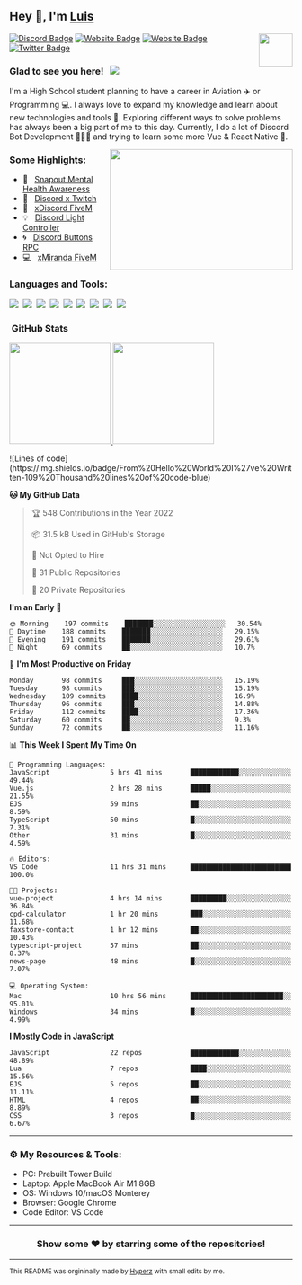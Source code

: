 ## Hey 👋, I'm [Luis](https://hypnoticsiege.net/) 

<img align="right" height="60" width="60" alt="" src="https://hypnoticsiege.net/images/uploads/logo.png" />

[![Discord Badge](https://img.shields.io/badge/-Discord-000000?style=flat-square&logo=Discord&logoColor=white)](https://hypnoticsiege.net/discord)
[![Website Badge](https://img.shields.io/badge/Snowside-000000?style=flat-square&logo=snowpack&logoColor=blue)](https://hypnoticsiege.net/snowside)
[![Website Badge](https://img.shields.io/badge/Website-000000?style=flat-square&logo=google-chrome&logoColor=white)](https://hypnoticsiege.net/)
[![Twitter Badge](https://img.shields.io/badge/-Twitter-000000?style=flat-square&logo=Twitter&logoColor=blue)](https://twitter.com/hypnoticsiege)

### Glad to see you here! &nbsp; ![](https://komarev.com/ghpvc/?username=HypnoticSiege&label=Views&color=blue&style=plastic) 

I'm a High School student planning to have a career in Aviation ✈️ or Programming 💻. I always love to expand my knowledge and learn about new technologies and tools 🔨.  Exploring different ways to solve problems has always been a big part of me to this day. Currently, I do a lot of Discord Bot Development 👨🏻‍💻 and trying to learn some more Vue & React Native 👀.

<img align="right" height="215" width="325" alt="" src="https://cdn.dribbble.com/users/416610/screenshots/4801105/coding_desk_flat_vector_ui_ux_design_illustration_motion_animation_gif2.gif" />


### Some Highlights:

- 📌 &nbsp; [Snapout Mental Health Awareness](https://snapout.nl/)
- 🚀 &nbsp; [Discord x Twitch](https://github.com/HypnoticSiege/Discord-x-Twitch)
- 🏫 &nbsp; [xDiscord FiveM](https://github.com/HypnoticSiege/xDiscord)
- 💡 &nbsp; [Discord Light Controller](https://github.com/HypnoticSiege/discord-light-controller)
- 🌀 &nbsp; [Discord Buttons RPC](https://github.com/HypnoticSiege/Discord-Buttons-RPC)
- 💻 &nbsp; [xMiranda FiveM](https://github.com/HypnoticSiege/xMiranda)

### Languages and Tools:

![](https://img.shields.io/badge/JavaScript-000000?style=for-the-badge&logo=javascript&logoColor=yellow)&nbsp;
![](https://img.shields.io/badge/Node.js-000000?style=for-the-badge&logo=node.js&logoColor=green)&nbsp;
![](https://img.shields.io/badge/HTML5-000000?style=for-the-badge&logo=html5&logoColor=orange)&nbsp;
![](https://img.shields.io/badge/CSS3-000000?style=for-the-badge&logo=css3&logoColor=blue)&nbsp;
![](https://img.shields.io/badge/Typescript-000000?style=for-the-badge&logo=typescript&logoColor=blue)&nbsp;
![](https://img.shields.io/badge/Windows-000000?style=for-the-badge&logo=windows&logoColor=blue)&nbsp;
![](https://img.shields.io/badge/Linux-000000?style=for-the-badge&logo=linux&logoColor=orange)&nbsp;
![](https://img.shields.io/badge/Discord-000000?style=for-the-badge&logo=discord&logoColor=white)&nbsp;
![](https://img.shields.io/badge/GitHub-000000?style=for-the-badge&logo=github&logoColor=white)&nbsp;

### &nbsp;GitHub Stats

<p align="left">
<a href="https://github.com/HypnoticSiege">
  <img height="180em" src="https://github-readme-stats-eight-theta.vercel.app/api?username=HypnoticSiege&show_icons=true&theme=react&include_all_commits=true&count_private=true"/>
  <img height="180em" src="https://github-readme-stats-eight-theta.vercel.app/api/top-langs/?username=HypnoticSiege&layout=compact&langs_count=8&theme=react"/>
  </a>
</p>
<!--START_SECTION:waka-->
![Lines of code](https://img.shields.io/badge/From%20Hello%20World%20I%27ve%20Written-109%20Thousand%20lines%20of%20code-blue)

**🐱 My GitHub Data** 

> 🏆 548 Contributions in the Year 2022
 > 
> 📦 31.5 kB Used in GitHub's Storage 
 > 
> 🚫 Not Opted to Hire
 > 
> 📜 31 Public Repositories 
 > 
> 🔑 20 Private Repositories  
 > 
**I'm an Early 🐤** 

```text
🌞 Morning    197 commits    ███████░░░░░░░░░░░░░░░░░░   30.54% 
🌆 Daytime    188 commits    ███████░░░░░░░░░░░░░░░░░░   29.15% 
🌃 Evening    191 commits    ███████░░░░░░░░░░░░░░░░░░   29.61% 
🌙 Night      69 commits     ██░░░░░░░░░░░░░░░░░░░░░░░   10.7%

```
📅 **I'm Most Productive on Friday** 

```text
Monday       98 commits     ███░░░░░░░░░░░░░░░░░░░░░░   15.19% 
Tuesday      98 commits     ███░░░░░░░░░░░░░░░░░░░░░░   15.19% 
Wednesday    109 commits    ████░░░░░░░░░░░░░░░░░░░░░   16.9% 
Thursday     96 commits     ███░░░░░░░░░░░░░░░░░░░░░░   14.88% 
Friday       112 commits    ████░░░░░░░░░░░░░░░░░░░░░   17.36% 
Saturday     60 commits     ██░░░░░░░░░░░░░░░░░░░░░░░   9.3% 
Sunday       72 commits     ██░░░░░░░░░░░░░░░░░░░░░░░   11.16%

```


📊 **This Week I Spent My Time On** 

```text
💬 Programming Languages: 
JavaScript               5 hrs 41 mins       ████████████░░░░░░░░░░░░░   49.44% 
Vue.js                   2 hrs 28 mins       █████░░░░░░░░░░░░░░░░░░░░   21.55% 
EJS                      59 mins             ██░░░░░░░░░░░░░░░░░░░░░░░   8.59% 
TypeScript               50 mins             █░░░░░░░░░░░░░░░░░░░░░░░░   7.31% 
Other                    31 mins             █░░░░░░░░░░░░░░░░░░░░░░░░   4.59%

🔥 Editors: 
VS Code                  11 hrs 31 mins      █████████████████████████   100.0%

🐱‍💻 Projects: 
vue-project              4 hrs 14 mins       █████████░░░░░░░░░░░░░░░░   36.84% 
cpd-calculator           1 hr 20 mins        ███░░░░░░░░░░░░░░░░░░░░░░   11.68% 
faxstore-contact         1 hr 12 mins        ██░░░░░░░░░░░░░░░░░░░░░░░   10.43% 
typescript-project       57 mins             ██░░░░░░░░░░░░░░░░░░░░░░░   8.37% 
news-page                48 mins             █░░░░░░░░░░░░░░░░░░░░░░░░   7.07%

💻 Operating System: 
Mac                      10 hrs 56 mins      ███████████████████████░░   95.01% 
Windows                  34 mins             █░░░░░░░░░░░░░░░░░░░░░░░░   4.99%

```

**I Mostly Code in JavaScript** 

```text
JavaScript               22 repos            ████████████░░░░░░░░░░░░░   48.89% 
Lua                      7 repos             ████░░░░░░░░░░░░░░░░░░░░░   15.56% 
EJS                      5 repos             ██░░░░░░░░░░░░░░░░░░░░░░░   11.11% 
HTML                     4 repos             ██░░░░░░░░░░░░░░░░░░░░░░░   8.89% 
CSS                      3 repos             █░░░░░░░░░░░░░░░░░░░░░░░░   6.67%

```



<!--END_SECTION:waka-->

---

### ⚙️ My Resources & Tools:

- PC: Prebuilt Tower Build
- Laptop: Apple MacBook Air M1 8GB
- OS: Windows 10/macOS Monterey
- Browser: Google Chrome
- Code Editor: VS Code

---

<h3 align=center>Show some ❤️ by starring some of the repositories!</h3>

---
<small>This README was orgininally made by <a href="https://hyperz.net/">Hyperz</a> with small edits by me.</small>
